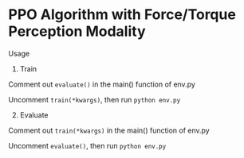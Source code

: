 # PPO Algorithm with Force/Torque Perception Modality 

Usage
1. Train
   
Comment out `evaluate()` in the main() function of env.py

Uncomment `train(*kwargs)`, then run 
`python env.py` 

2. Evaluate

Comment out `train(*kwargs)` in the main() function of env.py

Uncomment `evaluate()`, then run
`python env.py` 

